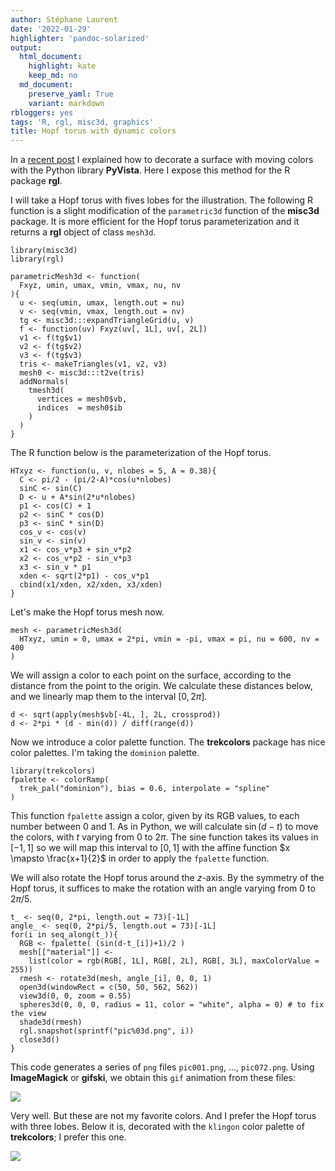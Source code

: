 ```yaml
---
author: Stéphane Laurent
date: '2022-01-29'
highlighter: 'pandoc-solarized'
output:
  html_document:
    highlight: kate
    keep_md: no
  md_document:
    preserve_yaml: True
    variant: markdown
rbloggers: yes
tags: 'R, rgl, misc3d, graphics'
title: Hopf torus with dynamic colors
---
```


In a [recent
post](https://laustep.github.io/stlahblog/posts/PyVistaDynamicCmap.html)
I explained how to decorate a surface with moving colors with the Python
library **PyVista**. Here I expose this method for the R package
**rgl**.

I will take a Hopf torus with fives lobes for the illustration. The
following R function is a slight modification of the `parametric3d`
function of the **misc3d** package. It is more efficient for the Hopf
torus parameterization and it returns a **rgl** object of class
`mesh3d`.

``` {.r}
library(misc3d)
library(rgl)

parametricMesh3d <- function(
  Fxyz, umin, umax, vmin, vmax, nu, nv 
){
  u <- seq(umin, umax, length.out = nu)
  v <- seq(vmin, vmax, length.out = nv)
  tg <- misc3d:::expandTriangleGrid(u, v)
  f <- function(uv) Fxyz(uv[, 1L], uv[, 2L])
  v1 <- f(tg$v1)
  v2 <- f(tg$v2)
  v3 <- f(tg$v3)
  tris <- makeTriangles(v1, v2, v3)
  mesh0 <- misc3d:::t2ve(tris)
  addNormals(
    tmesh3d(
      vertices = mesh0$vb,
      indices  = mesh0$ib
    )
  )
}
```

The R function below is the parameterization of the Hopf torus.

``` {.r}
HTxyz <- function(u, v, nlobes = 5, A = 0.38){
  C <- pi/2 - (pi/2-A)*cos(u*nlobes)
  sinC <- sin(C)
  D <- u + A*sin(2*u*nlobes)
  p1 <- cos(C) + 1
  p2 <- sinC * cos(D)
  p3 <- sinC * sin(D)
  cos_v <- cos(v)
  sin_v <- sin(v)
  x1 <- cos_v*p3 + sin_v*p2
  x2 <- cos_v*p2 - sin_v*p3
  x3 <- sin_v * p1
  xden <- sqrt(2*p1) - cos_v*p1
  cbind(x1/xden, x2/xden, x3/xden)
}
```

Let's make the Hopf torus mesh now.

``` {.r}
mesh <- parametricMesh3d(
  HTxyz, umin = 0, umax = 2*pi, vmin = -pi, vmax = pi, nu = 600, nv = 400
)
```

We will assign a color to each point on the surface, according to the
distance from the point to the origin. We calculate these distances
below, and we linearly map them to the interval $[0, 2\pi]$.

``` {.r}
d <- sqrt(apply(mesh$vb[-4L, ], 2L, crossprod))
d <- 2*pi * (d - min(d)) / diff(range(d))
```

Now we introduce a color palette function. The **trekcolors** package
has nice color palettes. I'm taking the `dominion` palette.

``` {.r}
library(trekcolors)
fpalette <- colorRamp(
  trek_pal("dominion"), bias = 0.6, interpolate = "spline"
)
```

This function `fpalette` assign a color, given by its RGB values, to
each number between $0$ and $1$. As in Python, we will calculate
$\sin(d -t)$ to move the colors, with $t$ varying from $0$ to $2\pi$.
The sine function takes its values in $[-1, 1]$ so we will map this
interval to $[0,1]$ with the affine function $x \mapsto \frac{x+1}{2}$
in order to apply the `fpalette` function.

We will also rotate the Hopf torus around the $z$-axis. By the symmetry
of the Hopf torus, it suffices to make the rotation with an angle
varying from $0$ to $2\pi/5$.

``` {.r}
t_ <- seq(0, 2*pi, length.out = 73)[-1L]
angle_ <- seq(0, 2*pi/5, length.out = 73)[-1L]
for(i in seq_along(t_)){
  RGB <- fpalette( (sin(d-t_[i])+1)/2 )
  mesh[["material"]] <- 
    list(color = rgb(RGB[, 1L], RGB[, 2L], RGB[, 3L], maxColorValue = 255))
  rmesh <- rotate3d(mesh, angle_[i], 0, 0, 1)
  open3d(windowRect = c(50, 50, 562, 562))
  view3d(0, 0, zoom = 0.55)
  spheres3d(0, 0, 0, radius = 11, color = "white", alpha = 0) # to fix the view
  shade3d(rmesh)
  rgl.snapshot(sprintf("pic%03d.png", i))
  close3d()
}
```

This code generates a series of `png` files `pic001.png`, ...,
`pic072.png`. Using **ImageMagick** or **gifski**, we obtain this `gif`
animation from these files:

![](figures/HTdominion.gif)

Very well. But these are not my favorite colors. And I prefer the Hopf
torus with three lobes. Below it is, decorated with the `klingon` color
palette of **trekcolors**; I prefer this one.

![](figures/HTklingon2.gif)
